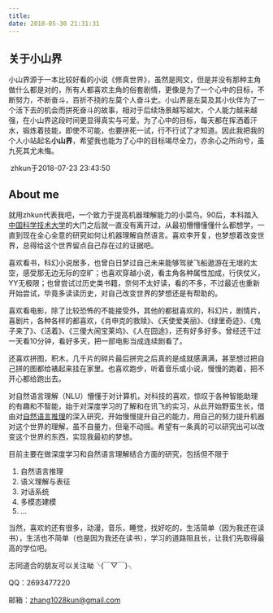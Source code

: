 ```yaml
---
title:
date: 2018-05-30 21:31:31
---
```


## 关于小山界

小山界源于一本比较好看的小说《修真世界》，虽然是网文，但是并没有那种主角做什么都是对的，所有人都喜欢主角的俗套剧情，更像是为了一个心中的目标，不断努力，不断奋斗，百折不挠的左莫个人奋斗史。小山界是左莫及其小伙伴为了一个活下去的机会而拼死奋斗的故事，相对于后续场景越写越大，个人能力越来越强，在小山界这段时间更显得真实与可爱。为了心中的目标，每天都在挥洒着汗水，锻炼着技能，即使不可能，也要拼死一试，行不行试了才知道。因此我把我的个人小站起名**小山界**，希望我也能为了心中的目标竭尽全力，亦余心之所向兮，虽九死其尤未悔。

​                                                                                                                                               zhkun于2018-07-23 23:43:50

## About me

就用zhkun代表我吧，一个致力于提高机器理解能力的小菜鸟。90后，本科踏入[中国科学技术大学](www.ustc.edu.cn)的大门之后就一直没有离开过，从最初懵懵懂懂什么都想学，一直到现在全心全意的研究如何让机器理解自然语言。喜欢李开复，也梦想着改变世界，总得给这个世界留点自己存在过的证据吧。

喜欢看书，科幻小说居多，也曾白日梦过自己未来能够驾驶飞船遨游在无垠的太空，感受那无边无际的空旷；也喜欢穿越小说，看主角各种属性加成，行侠仗义，YY无极限；也曾尝试过历史类书籍，奈何不太好读，看的不多，不过最近也重新开始尝试，毕竟多读读历史，对自己改变世界的梦想还是有帮助的。

喜欢看电影，除了比较恐怖的不能接受外，其他的都挺喜欢的，科幻片，剧情片，喜剧片，各种各样的都喜欢，《肖申克的救赎》、《天使爱美丽》、《绿里奇迹》、《鬼子来了》、《活着》、《三傻大闹宝莱坞》、《人在囧途》，还有好多好多。曾经还干过一天看10分钟，看好多天，把一部电影当成连续剧看了。

还喜欢拼图，积木，几千片的碎片最后拼完之后真的是成就感满满，甚至想过把自己拼的图都给裱起来挂在家里。也喜欢跑步，听着音乐或小说，慢慢的跑着，把不开心都给跑出去。

对自然语言理解（NLU）懵懂于对计算机，对科技的喜欢，惊叹于各种智能助理的有趣和不智能，始于对深度学习的了解和在讯飞的实习，从此开始野蛮生长，借由对[自然语言推理](https://nlp.stanford.edu/projects/snli/)的深入研究，开始慢慢提升自己的能力，用自己的努力提升机器对这个世界的理解，虽不自量力，但毫不动摇。希望有一条真的可以研究出可以改变这个世界的东西，实现我最初的梦想。

目前主要在做深度学习和自然语言理解结合方面的研究，包括但不限于

1. 自然语言推理
2. 语义理解与表征
3. 对话系统
4. 多模态建模
5. ...

当然，喜欢的还有很多，动漫，音乐，睡觉，找好吃的，生活简单（因为我还在读书），生活也不简单（也是因为我还在读书），学习的道路阻且长，让我们先取得最高的学位吧。

志同道合的朋友可以关注呦╰(￣▽￣)╮

QQ：2693477220

邮箱：zhang1028kun@gmail.com